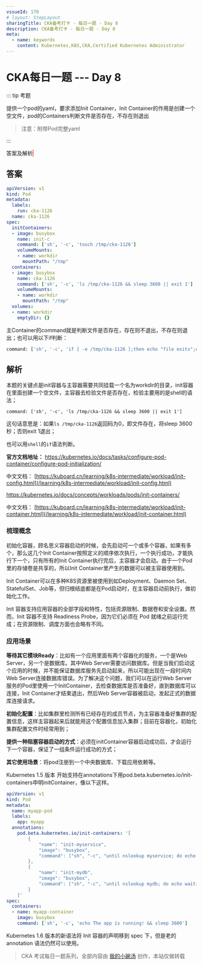 ```yaml
---
vssueId: 170
# layout: StepLayout
sharingTitle: CKA备考打卡 - 每日一题 - Day 8
description: CKA备考打卡 - 每日一题 - Day 8
meta:
  - name: keywords
    content: Kubernetes,K8S,CKA,Certified Kubernetes Administrator
---
```


# CKA每日一题 --- Day 8

<AdSenseTitle/>

::: tip 考题

提供一个pod的yaml，要求添加Init Container，Init Container的作用是创建一个空文件，pod的Containers判断文件是否存在，不存在则退出

> 注意：附带Pod完整yaml

:::

<b-button v-b-toggle.collapse-join-error variant="danger" size="sm" style="margin-top: 1rem;" v-on:click="$sendGaEvent('cka-daily', 'cka-daily', 'CKA每日一题008')">答案及解析</b-button>
<b-collapse id="collapse-join-error" class="mt-2">
<b-card style="background-color: rgb(254, 240, 240); border: solid 1px #F56C6C;">



## 答案

```yaml
apiVersion: v1
kind: Pod
metadata:
  labels:
    run: cka-1126
  name: cka-1126
spec:
  initContainers:
  - image: busybox
    name: init-c
    command: ['sh', '-c', 'touch /tmp/cka-1126']
    volumeMounts:
    - name: workdir
      mountPath: "/tmp"
  containers:
  - image: busybox
    name: cka-1126
    command: ['sh', '-c', 'ls /tmp/cka-1126 && sleep 3600 || exit 1']
    volumeMounts:
    - name: workdir
      mountPath: "/tmp"
  volumes:
  - name: workdir
    emptyDir: {}
```

主Container的command就是判断文件是否存在，存在则不退出，不存在则退出；也可以用以下if判断：

```sh
command: ['sh', '-c', 'if [ -e /tmp/cka-1126 ];then echo "file exits";else echo "file not exits" && exit 1;fi']
```



## 解析



本题的关键点是init容器与主容器需要共同挂载一个名为workdir的目录，init容器在里面创建一个空文件，主容器去检验文件是否存在，检验主要用的是shell的语法；

```
command: ['sh', '-c', 'ls /tmp/cka-1126 && sleep 3600 || exit 1']
```

这句话意思是：如果`ls /tmp/cka-1126`返回码为0，即文件存在，将sleep 3600秒；否则exit 1退出；

也可以用`shell`的`if`语法判断。

**官方文档地址：**
https://kubernetes.io/docs/tasks/configure-pod-container/configure-pod-initialization/

中文文档： [https://kuboard.cn/learning/k8s-intermediate/workload/init-config.html](/learning/k8s-intermediate/workload/init-config.html)

https://kubernetes.io/docs/concepts/workloads/pods/init-containers/

中文文档： [https://kuboard.cn/learning/k8s-intermediate/workload/init-container.html](/learning/k8s-intermediate/workload/init-container.html)

### 梳理概念

初始化容器，顾名思义容器启动的时候，会先启动可一个或多个容器，如果有多个，那么这几个Init Container按照定义的顺序依次执行，一个执行成功，才能执行下一个，只有所有的Init Container执行完后，主容器才会启动。由于一个Pod里的存储卷是共享的，所以Init Container里产生的数据可以被主容器使用到。

Init Container可以在多种K8S资源里被使用到如Deployment、Daemon Set、StatefulSet、Job等，但归根结底都是在Pod启动时，在主容器启动前执行，做初始化工作。

Init 容器支持应用容器的全部字段和特性，包括资源限制、数据卷和安全设置。然而，Init 容器不支持 Readiness Probe，因为它们必须在 Pod 就绪之前运行完成；在资源限制、调度方面也会略有不同。

### 应用场景

**等待其它模块Ready**：比如有一个应用里面有两个容器化的服务，一个是Web Server，另一个是数据库。其中Web Server需要访问数据库。但是当我们启动这个应用的时候，并不能保证数据库服务先启动起来，所以可能出现在一段时间内Web Server连接数据库错误。为了解决这个问题，我们可以在运行Web Server服务的Pod里使用一个InitContainer，去检查数据库是否准备好，直到数据库可以连接，Init Container才结束退出，然后Web Server容器被启动，发起正式的数据库连接请求。

**初始化配置**：比如集群里检测所有已经存在的成员节点，为主容器准备好集群的配置信息，这样主容器起来后就能用这个配置信息加入集群；目前在容器化，初始化集群配置文件时经常用到；

**提供一种阻塞容器启动的方式**：必须在initContainer容器启动成功后，才会运行下一个容器，保证了一组条件运行成功的方式；

**其它使用场景**：将pod注册到一个中央数据库、下载应用依赖等。

Kubernetes 1.5 版本 开始支持在annotations下用pod.beta.kubernetes.io/init-containers申明initContainer，像以下这样。

```yaml
apiVersion: v1
kind: Pod
metadata:
  name: myapp-pod
  labels:
    app: myapp
  annotations:
    pod.beta.kubernetes.io/init-containers: '[
        {
            "name": "init-myservice",
            "image": "busybox",
            "command": ["sh", "-c", "until nslookup myservice; do echo waiting for myservice; sleep 2; done;"]
        },
        {
            "name": "init-mydb",
            "image": "busybox",
            "command": ["sh", "-c", "until nslookup mydb; do echo waiting for mydb; sleep 2; done;"]
        }
    ]'
spec:
  containers:
  - name: myapp-container
    image: busybox
    command: ['sh', '-c', 'echo The app is running! && sleep 3600']
```

Kubernetes 1.6 版本的新语法将 Init 容器的声明移到 spec 下，但是老的 annotation 语法仍然可以使用。

</b-card>
</b-collapse>

> CKA 考试每日一题系列，全部内容由 [我的小碗汤](https://mp.weixin.qq.com/s/5tYgb_eSzHz_TMsi0U32gw) 创作，本站仅做转载


<JoinCKACommunity/>
